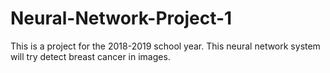 # Neural-Network-Project-1
This is a project for the 2018-2019 school year.  This neural network system will try detect breast cancer in images. 
